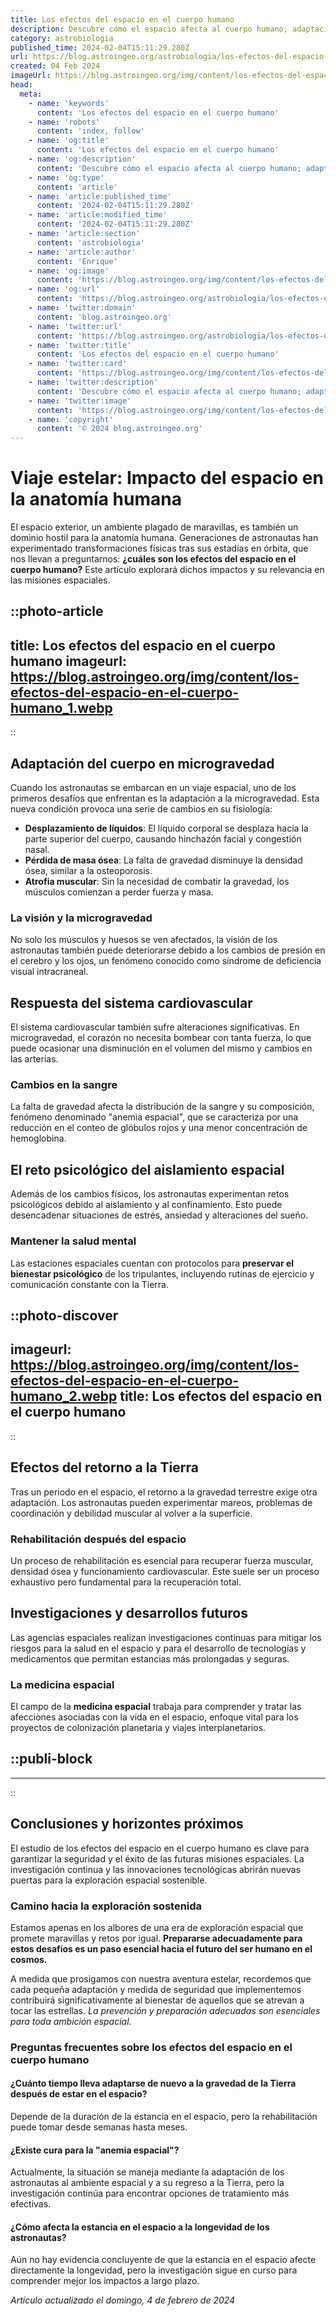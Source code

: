 ```yaml
---
title: Los efectos del espacio en el cuerpo humano
description: Descubre cómo el espacio afecta al cuerpo humano; adaptaciones, riesgos y la ciencia detrás de la vida entre las estrellas.
category: astrobiologia
published_time: 2024-02-04T15:11:29.280Z
url: https://blog.astroingeo.org/astrobiologia/los-efectos-del-espacio-en-el-cuerpo-humano
created: 04 Feb 2024
imageUrl: https://blog.astroingeo.org/img/content/los-efectos-del-espacio-en-el-cuerpo-humano_1.webp
head:
  meta:
    - name: 'keywords'
      content: 'Los efectos del espacio en el cuerpo humano'
    - name: 'robots'
      content: 'index, follow'
    - name: 'og:title'
      content: 'Los efectos del espacio en el cuerpo humano'
    - name: 'og:description'
      content: 'Descubre cómo el espacio afecta al cuerpo humano; adaptaciones, riesgos y la ciencia detrás de la vida entre las estrellas.'
    - name: 'og:type'
      content: 'article'
    - name: 'article:published_time'
      content: '2024-02-04T15:11:29.280Z'
    - name: 'article:modified_time'
      content: '2024-02-04T15:11:29.280Z'
    - name: 'article:section'
      content: 'astrobiologia'
    - name: 'article:author'
      content: 'Enrique'
    - name: 'og:image'
      content: 'https://blog.astroingeo.org/img/content/los-efectos-del-espacio-en-el-cuerpo-humano_1.webp'
    - name: 'og:url'
      content: 'https://blog.astroingeo.org/astrobiologia/los-efectos-del-espacio-en-el-cuerpo-humano'
    - name: 'twitter:domain'
      content: 'blog.astroingeo.org'
    - name: 'twitter:url'
      content: 'https://blog.astroingeo.org/astrobiologia/los-efectos-del-espacio-en-el-cuerpo-humano'
    - name: 'twitter:title'
      content: 'Los efectos del espacio en el cuerpo humano'
    - name: 'twitter:card'
      content: 'https://blog.astroingeo.org/img/content/los-efectos-del-espacio-en-el-cuerpo-humano_1.webp'
    - name: 'twitter:description'
      content: 'Descubre cómo el espacio afecta al cuerpo humano; adaptaciones, riesgos y la ciencia detrás de la vida entre las estrellas.'
    - name: 'twitter:image'
      content: 'https://blog.astroingeo.org/img/content/los-efectos-del-espacio-en-el-cuerpo-humano_1.webp'
    - name: 'copyright'
      content: '© 2024 blog.astroingeo.org'
---
```

# Viaje estelar: Impacto del espacio en la anatomía humana

El espacio exterior, un ambiente plagado de maravillas, es también un dominio hostil para la anatomía humana. Generaciones de astronautas han experimentado transformaciones físicas tras sus estadías en órbita, que nos llevan a preguntarnos: **¿cuáles son los efectos del espacio en el cuerpo humano?** Este artículo explorará dichos impactos y su relevancia en las misiones espaciales.


::photo-article
---
title: Los efectos del espacio en el cuerpo humano
imageurl: https://blog.astroingeo.org/img/content/los-efectos-del-espacio-en-el-cuerpo-humano_1.webp
---
::


## Adaptación del cuerpo en microgravedad

Cuando los astronautas se embarcan en un viaje espacial, uno de los primeros desafíos que enfrentan es la adaptación a la microgravedad. Esta nueva condición provoca una serie de cambios en su fisiología:

- **Desplazamiento de líquidos**: El líquido corporal se desplaza hacia la parte superior del cuerpo, causando hinchazón facial y congestión nasal.
- **Pérdida de masa ósea**: La falta de gravedad disminuye la densidad ósea, similar a la osteoporosis.
- **Atrofia muscular**: Sin la necesidad de combatir la gravedad, los músculos comienzan a perder fuerza y masa.

### La visión y la microgravedad

No solo los músculos y huesos se ven afectados, la visión de los astronautas también puede deteriorarse debido a los cambios de presión en el cerebro y los ojos, un fenómeno conocido como síndrome de deficiencia visual intracraneal.

## Respuesta del sistema cardiovascular

El sistema cardiovascular también sufre alteraciones significativas. En microgravedad, el corazón no necesita bombear con tanta fuerza, lo que puede ocasionar una disminución en el volumen del mismo y cambios en las arterias.

### Cambios en la sangre

La falta de gravedad afecta la distribución de la sangre y su composición, fenómeno denominado "anemia espacial", que se caracteriza por una reducción en el conteo de glóbulos rojos y una menor concentración de hemoglobina.

## El reto psicológico del aislamiento espacial

Además de los cambios físicos, los astronautas experimentan retos psicológicos debido al aislamiento y al confinamiento. Esto puede desencadenar situaciones de estrés, ansiedad y alteraciones del sueño.

### Mantener la salud mental

Las estaciones espaciales cuentan con protocolos para **preservar el bienestar psicológico** de los tripulantes, incluyendo rutinas de ejercicio y comunicación constante con la Tierra.


::photo-discover
---
imageurl: https://blog.astroingeo.org/img/content/los-efectos-del-espacio-en-el-cuerpo-humano_2.webp
title: Los efectos del espacio en el cuerpo humano
---
::


## Efectos del retorno a la Tierra

Tras un periodo en el espacio, el retorno a la gravedad terrestre exige otra adaptación. Los astronautas pueden experimentar mareos, problemas de coordinación y debilidad muscular al volver a la superficie.

### Rehabilitación después del espacio

Un proceso de rehabilitación es esencial para recuperar fuerza muscular, densidad ósea y funcionamiento cardiovascular. Este suele ser un proceso exhaustivo pero fundamental para la recuperación total.

## Investigaciones y desarrollos futuros

Las agencias espaciales realizan investigaciones continuas para mitigar los riesgos para la salud en el espacio y para el desarrollo de tecnologías y medicamentos que permitan estancias más prolongadas y seguras.

### La medicina espacial

El campo de la **medicina espacial** trabaja para comprender y tratar las afecciones asociadas con la vida en el espacio, enfoque vital para los proyectos de colonización planetaria y viajes interplanetarios.


  ::publi-block
  ---
  ---
  ::
  
  
## Conclusiones y horizontes próximos

El estudio de los efectos del espacio en el cuerpo humano es clave para garantizar la seguridad y el éxito de las futuras misiones espaciales. La investigación continua y las innovaciones tecnológicas abrirán nuevas puertas para la exploración espacial sostenible.

### Camino hacia la exploración sostenida

Estamos apenas en los albores de una era de exploración espacial que promete maravillas y retos por igual. **Prepararse adecuadamente para estos desafíos es un paso esencial hacia el futuro del ser humano en el cosmos.**

A medida que prosigamos con nuestra aventura estelar, recordemos que cada pequeña adaptación y medida de seguridad que implementemos contribuirá significativamente al bienestar de aquellos que se atrevan a tocar las estrellas. *La prevención y preparación adecuadas son esenciales para toda ambición espacial.*

### Preguntas frecuentes sobre los efectos del espacio en el cuerpo humano

#### ¿Cuánto tiempo lleva adaptarse de nuevo a la gravedad de la Tierra después de estar en el espacio?

Depende de la duración de la estancia en el espacio, pero la rehabilitación puede tomar desde semanas hasta meses.

#### ¿Existe cura para la "anemia espacial"?

Actualmente, la situación se maneja mediante la adaptación de los astronautas al ambiente espacial y a su regreso a la Tierra, pero la investigación continúa para encontrar opciones de tratamiento más efectivas.

#### ¿Cómo afecta la estancia en el espacio a la longevidad de los astronautas?

Aún no hay evidencia concluyente de que la estancia en el espacio afecte directamente la longevidad, pero la investigación sigue en curso para comprender mejor los impactos a largo plazo.

_Artículo actualizado el domingo, 4 de febrero de 2024_